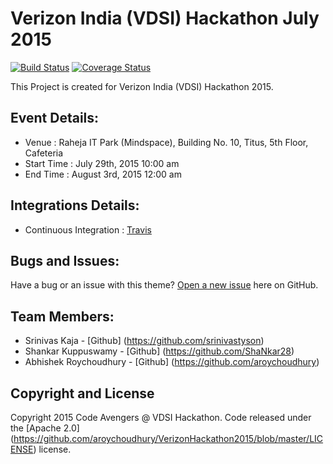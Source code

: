 # Verizon India (VDSI) Hackathon July 2015
[![Build Status](https://travis-ci.org/aroychoudhury/VerizonHackathon2015.svg?branch=master)](https://travis-ci.org/aroychoudhury/VerizonHackathon2015)
[![Coverage Status](https://coveralls.io/repos/aroychoudhury/VerizonHackathon2015/badge.svg?branch=master&service=github)](https://coveralls.io/github/aroychoudhury/VerizonHackathon2015?branch=master)

This Project is created for Verizon India (VDSI) Hackathon 2015.

## Event Details:

* Venue : Raheja IT Park (Mindspace), Building No. 10, Titus, 5th Floor, Cafeteria
* Start Time : July 29th, 2015 10:00 am
* End Time : August 3rd, 2015 12:00 am

## Integrations Details:

* Continuous Integration : [Travis](https://travis-ci.org/aroychoudhury/VerizonHackathon2015)

## Bugs and Issues:

Have a bug or an issue with this theme? [Open a new issue](https://github.com/aroychoudhury/VerizonHackathon2015/issues) here on GitHub.

## Team Members:

* Srinivas Kaja - [Github] (https://github.com/srinivastyson)
* Shankar Kuppuswamy - [Github] (https://github.com/ShaNkar28)
* Abhishek Roychoudhury - [Github] (https://github.com/aroychoudhury)

## Copyright and License

Copyright 2015 Code Avengers @ VDSI Hackathon. Code released under the [Apache 2.0] (https://github.com/aroychoudhury/VerizonHackathon2015/blob/master/LICENSE) license.